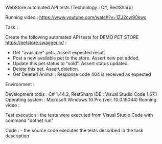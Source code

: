 WebStore automated API tests (Technology : C#, RestSharp)

Running video : https://www.youtube.com/watch?v=1ZJ2ow90swc

Task : 

Create the following automated API tests for DEMO PET STORE https://petstore.swagger.io/ :

- Get "available" pets. Assert expected result
- Post a new available pet to the store. Assert new pet added.
- Update this pet status to "sold". Assert status updated.
- Delete this pet. Assert deletion.
- Get Deleted Animal : Response code 404 is received as expected

Environment :

Development tools :  C# 1.44.2, RestSharp
IDE               :  Visual Studio Code 1.67.1
Operating system  :  Microsoft Windows 10 Pro (ver: 10.0.19044)
Running video :


Test execution : the tests were executed from Visual Studio Code with command "dotnet run"

Code : - the source code executes the tests described in the task description
   

